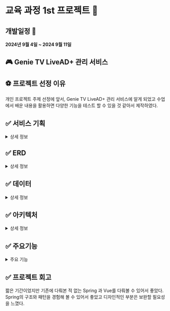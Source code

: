 # 교육 과정 1st 프로젝트 :pushpin:
## 개발일정 :triangular_flag_on_post:
<b>2024년 9월 4일 ~ 2024 9월 11일</b>
## :video_game: Genie TV LiveAD+ 관리 서비스

## :soccer: 프로젝트 선정 이유
개인 프로젝트 주제 선정에 앞서, Genie TV LiveAD+ 관리 서비스에 알게 되었고 수업에서 배운 내용을 활용하면 다양한 기능을 테스트 할 수 있을 것 같아서 제작하였다.

## ✅ 서비스 기획

<details>
  <summary>상세 정보</summary>

  ![서비스기획1](./images/기획1.jpg)
  ![서비스기획2](./images/기획2.jpg)
  ![서비스기획3](./images/기획3.jpg)

</details>


## ✅ ERD

<details>
  <summary>상세 정보</summary>
  
  ![ERD](./images/ERD.jpg)
</details>

## ✅ 데이터

<details>
  <summary>상세 정보</summary>
  
  ![데이터1](./images/데이터1.jpg)
  ![데이터2](./images/데이터2.jpg)
  ![데이터3](./images/데이터3.jpg)

</details>

## ✅ 아키텍처

<details>
  <summary>상세 정보</summary>
  
  ![아키텍처1](./images/아키택처1.jpg)
  ![아키텍처2](./images/아키택처2.jpg)
  ![아키텍처3](./images/아키택처3.jpg)

</details>


## ✅ 주요기능

<details>
  <summary>주요 기능</summary>
  
  ![주요기능1](./images/주요기능1.jpg)
  ![주요기능2](./images/주요기능2.jpg)
  ![주요기능3](./images/주요기능3.jpg)
  ![주요기능4](./images/주요기능4.jpg)
  ![주요기능5](./images/주요기능5.jpg)
  ![주요기능6](./images/주요기능6.jpg)
  ![주요기능7](./images/주요기능7.jpg)
  ![주요기능8](./images/주요기능8.jpg)
  ![주요기능9](./images/주요기능9.jpg)
  ![주요기능10](./images/주요기능10.jpg)
  ![주요기능11](./images/주요기능11.jpg)
  
</details>



## ✅ 프로젝트 회고
짧은 기간이었지만 기존에 다뤄본 적 없는 Spring 과 Vue를 다뤄볼 수 있어서 좋았다.
Spring의 구조와 패턴을 경험해 볼 수 있어서 좋았고 디자인적인 부분은 보완할 필요성을 느꼈다.



